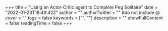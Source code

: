 +++
title = "Using an Actor-Critic agent to Complete Peg Solitaire"
date = "2022-01-23T18:49:42Z"
author = ""
authorTwitter = "" #do not include @
cover = ""
tags = false
keywords = ["", ""]
description = ""
showFullContent = false
readingTime = false
+++

